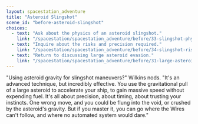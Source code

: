 ```yaml
---
layout: spacestation_adventure
title: "Asteroid Slingshot"
scene_id: "before-asteroid-slingshot"
choices:
  - text: "Ask about the physics of an asteroid slingshot."
    link: "/spacestation/spacestation_adventure/before/33-slingshot-physics"
  - text: "Inquire about the risks and precision required."
    link: "/spacestation/spacestation_adventure/before/34-slingshot-risks-precision"
  - text: "Return to discussing large asteroid evasion."
    link: "/spacestation/spacestation_adventure/before/31-large-asteroid-evasion"
---
```


"Using asteroid gravity for slingshot maneuvers?" Wilkins nods. "It's an advanced technique, but incredibly effective. You use the gravitational pull of a large asteroid to accelerate your ship, to gain massive speed without expending fuel. It's all about precision, about timing, about trusting your instincts. One wrong move, and you could be flung into the void, or crushed by the asteroid's gravity. But if you master it, you can go where the Wires can't follow, and where no automated system would dare."

